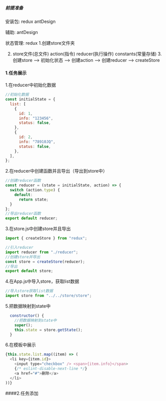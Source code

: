 ##### 前提准备

安装包: redux  antDesign

辅助: antDesign

状态管理: redux
1.创建store文件夹

2. store文件(总文件) action(指令) reducer(执行操作) constants(常量存储)
3.创建store --> 初始化状态 --> 创建action --> 创建reducer --> createStore

#### 1.任务展示

1.在reducer中初始化数据

```js
//初始化数据
const initialState = {
  list: [
    {
      id: 1,
      info: "123456",
      status: false,
    },
    {
      id: 2,
      info: "78910JQ",
      status: false,
    },
  ],
};
```

2.在reducer中创建函数并且导出（导出到store中）

```js
//创建reducer函数
const reducer = (state = initialState, action) => {
  switch (action.type) {
    default:
      return state;
  }
};
//导出reducer函数
export default reducer;

```

3.在store.js中创建store并且导出

```js
import { createStore } from "redux";

//引入reducer
import reducer from "./reducer";
//创建store并导出
const store = createStore(reducer);
//导出
export default store;

```

4.在App.js中导入store，获取list数据

```js
//导入store获取list数据
import store from "../../store/store";
```

5.把数据映射到state中

```js
  constructor() {
    //把数据映射到state中
    super();
    this.state = store.getState();
  }
```

6.在模板中展示

```js
{this.state.list.map((item) => (
  <li key={item.id}>
    <input type="checkbox" /> <span>{item.info}</span>
    {/* eslint-disable-next-line */}
    <a href="#">删除</a>
  </li>
))}
```

####2.任务添加

